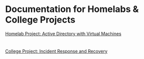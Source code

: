 # Documentation for Homelabs & College Projects

[Homelab Project: Active Directory with Virtual Machines](https://github.com/Bmjbrinkley/documentation_labs/blob/main/ActiveDirectory_DC_VM_Environment.md)
#
[College Project: Incident Response and Recovery](https://github.com/Bmjbrinkley/documentation_labs/blob/main/TCC_Incident_Response_Final.md)




